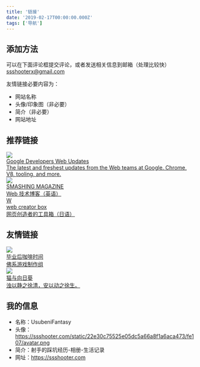```yaml
---
title: '链接'
date: '2019-02-17T00:00:00.000Z'
tags: ['导航']
---
```


## 添加方法

可以在下面评论框提交评论，或者发送相关信息到邮箱（处理比较快）<br />ssshooterx@gmail.com

友情链接必要内容为：

- 网站名称
- 头像/印象图（非必要）
- 简介（非必要）
- 网站地址

## 推荐链接

<a target="_blank" href="https://developers.google.com/web/updates/">
    <div class="link-card">
        <img src="https://developers.google.cn/web/images/web-fundamentals-icon192x192.png">
        <div class="info">
            <div class="title">Google Developers Web Updates</div>
            <div class="descript">The latest and freshest updates from the Web teams at Google. Chrome, V8, tooling, and more.</div>
        </div>
    </div>
</a>

<a target="_blank" href="https://www.webcreatorbox.com/">
    <div class="link-card">
        <img src="https://www.smashingmagazine.com/images/footer/tablet__left.svg">
        <div class="info">
            <div class="title">SMASHING MAGAZINE</div>
            <div class="descript">Web 技术博客（英语）</div>
        </div>
    </div>
</a>

<a target="_blank" href="https://www.webcreatorbox.com/">
    <div class="link-card">
        <div class="noimage">W</div>
        <div class="info">
            <div class="title">web creator box</div>
            <div class="descript">网页创造者的工具箱（日语）</div>
        </div>
    </div>
</a>

## 友情链接

<a target="_blank" href="http://skt-studio.com/">
    <div class="link-card">
        <img src="https://tva4.sinaimg.cn/crop.0.0.690.690.180/c1679d2ajw8epdaoxuxtmj20j60j6mzu.jpg">
        <div class="info">
            <div class="title">毕业后咖啡时间</div>
            <div class="descript">佛系游戏制作组</div>
        </div>
    </div>
</a>

<a target="_blank" href="https://imjad.cn/">
    <div class="link-card">
        <img src="https://secure.gravatar.com/avatar/1f1b82f7ab1429a50424ac18dce65e37?s=80&r=X&d=">
        <div class="info">
            <div class="title">猫与向日葵</div>
            <div class="descript">浊以静之徐清，安以动之徐生。</div>
        </div>
    </div>
</a>

## 我的信息

- 名称：UsubeniFantasy
- 头像：https://ssshooter.com/static/22e30c75525e05dc5a66a8f1a6aca473/fe107/avatar.png
- 简介：射手的踩坑经历-相册-生活记录
- 网址：https://ssshooter.com
